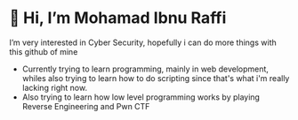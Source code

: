 # 👋 Hi, I’m Mohamad Ibnu Raffi
I’m very interested in Cyber Security, hopefully i can do more things with this github of mine

- Currently trying to learn programming, mainly in web development, whiles also trying to learn how to do scripting since that's what i'm really lacking right now.
- Also trying to learn how low level programming works by playing Reverse Engineering and Pwn CTF
<!---
MirNgab/MirNgab is a ✨ special ✨ repository because its `README.md` (this file) appears on your GitHub profile.
You can click the Preview link to take a look at your changes.
--->
